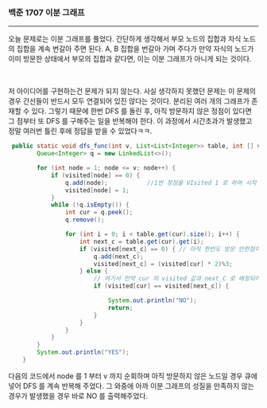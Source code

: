 ### 백준 1707 이분 그래프

---

오늘 문제로는 이분 그래프를 풀었다. 간단하게 생각해서 부모 노드의 집합과 자식 노드의 집합을 계속 번갈아 주면 된다.
A, B 집합을 번갈아 가며 주다가 만약 자식의 노드가 이미 방문한 상태에서 부모의 집합과 같다면, 이는 이분 그래프가 아니게 되는 것이다.

<br>

저 아이디어를 구현하는건 문제가 되지 않는다. 사실 생각하지 못했던 문제는 이 문제의 경우 간선들이 반드시 모두 연결되어 있진 않다는 것이다.
분리된 여러 개의 그래프가 존재할 수 있다. 그렇기 때문에 한번 DFS 를 돌린 후, 아직 방문하지 않은 정점이 있다면 그 점부터 또 DFS 를 구해주는 일을 반복해야 한다.
이 과정에서 시간초과가 발생했고 정말 여러번 틀린 후에 정답을 받을 수 있었다ㅋㅋ.

```JAVA
 public static void dfs_func(int v, List<List<Integer>> table, int [] visited) {
        Queue<Integer> q = new LinkedList<>();

        for (int node = 1; node <= v; node++) {
            if (visited[node] == 0) {
                q.add(node);           //1번 정점을 VIsited 1 로 하여 시작
                visited[node] = 1;
            }
            while (!q.isEmpty()) {
                int cur = q.peek();
                q.remove();

                for (int i = 0; i < table.get(cur).size(); i++) {
                    int next_c = table.get(cur).get(i);
                    if (visited[next_c] == 0) { // 아직 한번도 방문 안한점이라니까
                        q.add(next_c);
                        visited[next_c] = (visited[cur] * 2)%3;         // 1 이었음 2가, 2였으면 1이 들어갈 수 있도록 함.
                    } else {
                        // 여기서 만약 cur 의 visited 값과 next_C 로 배정되어야 할 값이 일치한다고 나오는 경우가 사고가 난 경우임.
                        if (visited[cur] == visited[next_c]) {

                            System.out.println("NO");
                            return;
                        }
                    }
                }
            }
        }
        System.out.println("YES");
    }
```

다음의 코드에서 node 를 1 부터 v 까지 순회하며 아직 방문하지 않은 노드일 경우 큐에 넣어 DFS 를 계속 반복해 주었다.
그 와중에 아까 이분 그래프의 성질을 만족하지 않는 경우가 발생했을 경우 바로 NO 를 출력해주었다.